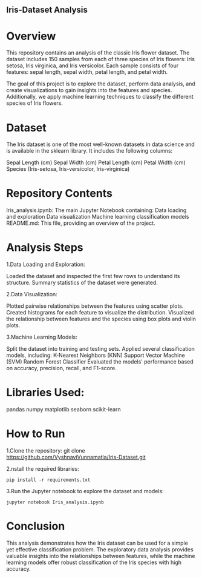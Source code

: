 ## Iris-Dataset Analysis
# Overview

This repository contains an analysis of the classic Iris flower dataset. The dataset includes 150 samples from each of three species of Iris flowers: Iris setosa, Iris virginica, and Iris versicolor. Each sample consists of four features: sepal length, sepal width, petal length, and petal width.

The goal of this project is to explore the dataset, perform data analysis, and create visualizations to gain insights into the features and species. Additionally, we apply machine learning techniques to classify the different species of Iris flowers.


# Dataset

The Iris dataset is one of the most well-known datasets in data science and is available in the sklearn library. It includes the following columns:

Sepal Length (cm)
Sepal Width (cm)
Petal Length (cm)
Petal Width (cm)
Species (Iris-setosa, Iris-versicolor, Iris-virginica)


# Repository Contents

Iris_analysis.ipynb: The main Jupyter Notebook containing:
Data loading and exploration
Data visualization
Machine learning classification models
README.md: This file, providing an overview of the project.


# Analysis Steps

1.Data Loading and Exploration:

Loaded the dataset and inspected the first few rows to understand its structure.
Summary statistics of the dataset were generated.

2.Data Visualization:

Plotted pairwise relationships between the features using scatter plots.
Created histograms for each feature to visualize the distribution.
Visualized the relationship between features and the species using box plots and violin plots.

3.Machine Learning Models:

Split the dataset into training and testing sets.
Applied several classification models, including:
K-Nearest Neighbors (KNN)
Support Vector Machine (SVM)
Random Forest Classifier
Evaluated the models' performance based on accuracy, precision, recall, and F1-score.


# Libraries Used:

pandas
numpy
matplotlib
seaborn
scikit-learn


# How to Run

1.Clone the repository:
  git clone https://github.com/VyshnaviVunnamatla/Iris-Dataset.git

2.nstall the required libraries:

    pip install -r requirements.txt

3.Run the Jupyter notebook to explore the dataset and models:

    jupyter notebook Iris_analysis.ipynb


# Conclusion

This analysis demonstrates how the Iris dataset can be used for a simple yet effective classification problem. The exploratory data analysis provides valuable insights into the relationships between features, while the machine learning models offer robust classification of the Iris species with high accuracy.
